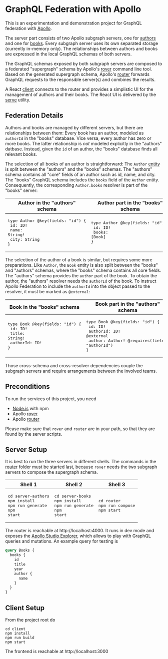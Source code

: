 # GraphQL Federation with Apollo
This is an experimentation and demonstration project for GraphQL federation
with [Apollo](https://www.apollographql.com/docs/federation/).

The server part consists of two Apollo subgraph servers, one for [authors](./server-authors)
and one for [books](./server-books). Every subgraph server uses its own separated storage (currently in-memory only).
The relationships between authors and books are expressed in the local GraphQL schemas of both servers.

The GraphQL schemas exposed by both subgraph servers are composed to a federated "supergraph" schema
by Apollo's [rover](https://www.apollographql.com/docs/rover/) command line tool.
Based on the generated supergraph schema, Apollo's [router](https://www.apollographql.com/docs/router/)
forwards  GraphQL requests to the responsible server(s) and combines the results. 

A React [client](./client) connects to the router and provides a simplistic UI for the management of
authors and their books. The React UI is delivered by the [serve](https://github.com/vercel/serve) utility.

## Federation Details
Authors and books are managed by different servers, but there are relationships between them:
Every book has an author, modeled as ``authorId`` in the "books" database.
Vice versa, every author has zero or more books.
The latter relationship is _not_ modeled explicitly in the "authors" datbase.
Instead, given the ``id`` of an author, the "books" database finds all relevant books.

The selection of all books of an author is straightforward:
The ``Author`` [entity](https://www.apollographql.com/docs/federation/entities) is split between the "authors"
and the "books" schemas. The "authors" schema contains all "core" fields of an author such as id, name, and city.
The "books" GraphQL schema includes  the ``books`` field of the ``Author`` entity.
Consequently, the corresponding ``Author.books`` resolver is part of the "books" server:

| Author in the "authors" schema                                                                         | Author part in the "books" schema                                                   | Author part of the "books" resolver                                                                                  | 
|--------------------------------------------------------------------------------------------------------|-------------------------------------------------------------------------------------|----------------------------------------------------------------------------------------------------------------------|
| <pre>type Author @key(fields: "id") {<br/>  id: ID!<br/>  name: String!<br/>  city: String<br/>}</pre> | <pre>type Author @key(fields: "id") {<br/>  id: ID!<br/>  books: [Book]<br/>}</pre> | <pre>Author: {<br/>  books: (author) => {<br/>    return // all books with authorId == author.id<br/>  }<br/>}</pre> |

The selection of the author of a book is similar, but requires some more preparations.
Like ``Author``, the ``Book`` entity is also split between the "books" and "authors" schemas,
where the "books" schema contains all core fields. 
The "authors" schema provides the ``author`` part of the book. To obtain the author, the "authors" resolver
needs the ``authorId`` of the book. To instruct Apollo Federation to include the ``authorId`` into the object
passed to the resolver, it must be marked as ``@external``:

| Book in the "books" schema                                                                             | Book part in the "authors" schema                                                                                                               | Book part of the "authors" resolver                                                                          | 
|--------------------------------------------------------------------------------------------------------|-------------------------------------------------------------------------------------------------------------------------------------------------|--------------------------------------------------------------------------------------------------------------|
| <pre>type Book @key(fields: "id") {<br/>  id: ID!<br/>  title: String!<br/>  authorId: ID!<br/>}</pre> | <pre>type Book @key(fields: "id") {<br/>  id: ID!<br/>  authorId: ID! @external<br/>  author: Author! @requires(fields: "authorId")<br/>}</pre> | <pre>Book: {<br/>  author: (book) => {<br/>    return // author with id == book.authorId<br/>  }<br/>}</pre> |

Those cross-schema and cross-resolver dependencies couple the subgraph servers and require arrangements between
the involved teams.

## Preconditions
To run the services of this project, you need
* [Node.js](https://nodejs.org/en/) with npm
* Apollo [rover](https://www.apollographql.com/docs/federation/quickstart/setup)
* Apollo [router](https://www.apollographql.com/docs/router/quickstart)

Please make sure that ``rover`` and ``router`` are in your path, so that they are found by the server scripts.

## Server Setup
It is best to run the three servers in different shells.
The commands in the [router](./router) folder must be started last,
because ``rover`` needs the two subgraph servers to compose the supergraph schema.

| Shell 1                                                                         | Shell 2                                                                       | Shell 3                                                |
|---------------------------------------------------------------------------------|-------------------------------------------------------------------------------|--------------------------------------------------------|
| <pre>cd server-authors<br/>npm install<br/>npm run generate<br/>npm start</pre> | <pre>cd server-books<br/>npm install<br/>npm run generate<br/>npm start</pre> | <pre>cd router<br/>npm run compose<br/>npm start</pre> |

The router is reachable at http://localhost:4000. It runs in dev mode and exposes the
[Apollo Studio Explorer](https://www.apollographql.com/docs/graphos/explorer/explorer),
which allows to play with GraphQL queries and mutations. An example query for testing is
```graphql
query Books {
  books {
    id
    title
    year
    author {
      name
    }
  }
}
```

## Client Setup
From the project root do
```shell
cd client
npm install
npm run build
npm start
```
The frontend is reachable at http://localhost:3000
